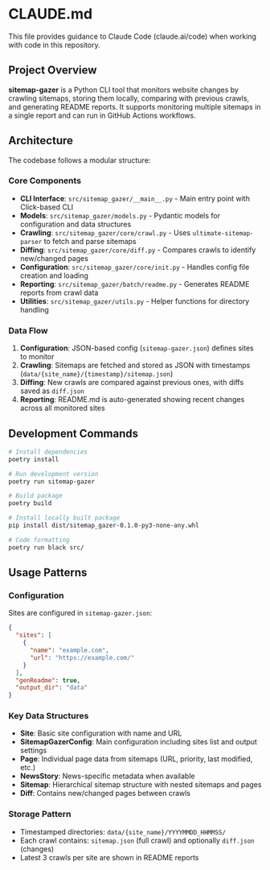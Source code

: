 # CLAUDE.md

This file provides guidance to Claude Code (claude.ai/code) when working with code in this repository.

## Project Overview

**sitemap-gazer** is a Python CLI tool that monitors website changes by crawling sitemaps, storing them locally, comparing with previous crawls, and generating README reports. It supports monitoring multiple sitemaps in a single report and can run in GitHub Actions workflows.

## Architecture

The codebase follows a modular structure:

### Core Components
- **CLI Interface**: `src/sitemap_gazer/__main__.py` - Main entry point with Click-based CLI
- **Models**: `src/sitemap_gazer/models.py` - Pydantic models for configuration and data structures
- **Crawling**: `src/sitemap_gazer/core/crawl.py` - Uses `ultimate-sitemap-parser` to fetch and parse sitemaps
- **Diffing**: `src/sitemap_gazer/core/diff.py` - Compares crawls to identify new/changed pages
- **Configuration**: `src/sitemap_gazer/core/init.py` - Handles config file creation and loading
- **Reporting**: `src/sitemap_gazer/batch/readme.py` - Generates README reports from crawl data
- **Utilities**: `src/sitemap_gazer/utils.py` - Helper functions for directory handling

### Data Flow
1. **Configuration**: JSON-based config (`sitemap-gazer.json`) defines sites to monitor
2. **Crawling**: Sitemaps are fetched and stored as JSON with timestamps (`data/{site_name}/{timestamp}/sitemap.json`)
3. **Diffing**: New crawls are compared against previous ones, with diffs saved as `diff.json`
4. **Reporting**: README.md is auto-generated showing recent changes across all monitored sites

## Development Commands

```bash
# Install dependencies
poetry install

# Run development version
poetry run sitemap-gazer

# Build package
poetry build

# Install locally built package
pip install dist/sitemap_gazer-0.1.0-py3-none-any.whl

# Code formatting
poetry run black src/
```

## Usage Patterns

### Configuration
Sites are configured in `sitemap-gazer.json`:
```json
{
  "sites": [
    {
      "name": "example.com",
      "url": "https://example.com/"
    }
  ],
  "genReadme": true,
  "output_dir": "data"
}
```

### Key Data Structures
- **Site**: Basic site configuration with name and URL
- **SitemapGazerConfig**: Main configuration including sites list and output settings
- **Page**: Individual page data from sitemaps (URL, priority, last modified, etc.)
- **NewsStory**: News-specific metadata when available
- **Sitemap**: Hierarchical sitemap structure with nested sitemaps and pages
- **Diff**: Contains new/changed pages between crawls

### Storage Pattern
- Timestamped directories: `data/{site_name}/YYYYMMDD_HHMMSS/`
- Each crawl contains: `sitemap.json` (full crawl) and optionally `diff.json` (changes)
- Latest 3 crawls per site are shown in README reports